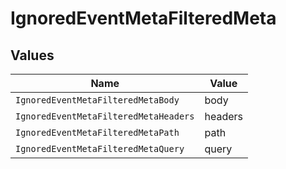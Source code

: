 # IgnoredEventMetaFilteredMeta


## Values

| Name                                  | Value                                 |
| ------------------------------------- | ------------------------------------- |
| `IgnoredEventMetaFilteredMetaBody`    | body                                  |
| `IgnoredEventMetaFilteredMetaHeaders` | headers                               |
| `IgnoredEventMetaFilteredMetaPath`    | path                                  |
| `IgnoredEventMetaFilteredMetaQuery`   | query                                 |